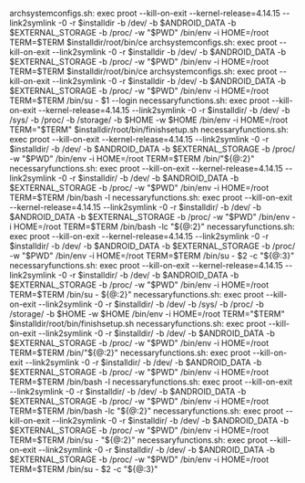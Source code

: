 archsystemconfigs.sh:		exec proot --kill-on-exit --kernel-release=4.14.15 --link2symlink -0 -r $installdir -b /dev/ -b \$ANDROID_DATA -b \$EXTERNAL_STORAGE -b /proc/ -w "\$PWD" /bin/env -i HOME=/root TERM=\$TERM $installdir/root/bin/ce 
archsystemconfigs.sh:		exec proot --kill-on-exit --link2symlink -0 -r $installdir -b /dev/ -b \$ANDROID_DATA -b \$EXTERNAL_STORAGE -b /proc/ -w "\$PWD" /bin/env -i HOME=/root TERM=\$TERM $installdir/root/bin/ce 
archsystemconfigs.sh:	exec proot --kill-on-exit --link2symlink -0 -r $installdir -b /dev/ -b \$ANDROID_DATA -b \$EXTERNAL_STORAGE -b /proc/ -w "\$PWD" /bin/env -i HOME=/root TERM=\$TERM /bin/su - \$1 --login
necessaryfunctions.sh:		exec proot --kill-on-exit --kernel-release=4.14.15 --link2symlink -0 -r $installdir/ -b /dev/ -b /sys/ -b /proc/ -b /storage/ -b $HOME -w $HOME /bin/env -i HOME=/root TERM="$TERM" $installdir/root/bin/finishsetup.sh 
necessaryfunctions.sh:		exec proot --kill-on-exit --kernel-release=4.14.15 --link2symlink -0 -r $installdir/ -b /dev/ -b \$ANDROID_DATA -b \$EXTERNAL_STORAGE -b /proc/ -w "\$PWD" /bin/env -i HOME=/root TERM=\$TERM /bin/"\${@:2}"
necessaryfunctions.sh:		exec proot --kill-on-exit --kernel-release=4.14.15 --link2symlink -0 -r $installdir/ -b /dev/ -b \$ANDROID_DATA -b \$EXTERNAL_STORAGE -b /proc/ -w "\$PWD" /bin/env -i HOME=/root TERM=\$TERM /bin/bash -l
necessaryfunctions.sh:		exec proot --kill-on-exit --kernel-release=4.14.15 --link2symlink -0 -r $installdir/ -b /dev/ -b \$ANDROID_DATA -b \$EXTERNAL_STORAGE -b /proc/ -w "\$PWD" /bin/env -i HOME=/root TERM=\$TERM /bin/bash -lc  "\${@:2}"
necessaryfunctions.sh:		exec proot --kill-on-exit --kernel-release=4.14.15 --link2symlink -0 -r $installdir/ -b /dev/ -b \$ANDROID_DATA -b \$EXTERNAL_STORAGE -b /proc/ -w "\$PWD" /bin/env -i HOME=/root TERM=\$TERM /bin/su - \$2 -c "\${@:3}"
necessaryfunctions.sh:		exec proot --kill-on-exit --kernel-release=4.14.15 --link2symlink -0 -r $installdir/ -b /dev/ -b \$ANDROID_DATA -b \$EXTERNAL_STORAGE -b /proc/ -w "\$PWD" /bin/env -i HOME=/root TERM=\$TERM /bin/su - \${@:2}"
necessaryfunctions.sh:		exec proot --kill-on-exit --link2symlink -0 -r $installdir/ -b /dev/ -b /sys/ -b /proc/ -b /storage/ -b $HOME -w $HOME /bin/env -i HOME=/root TERM="$TERM" $installdir/root/bin/finishsetup.sh 
necessaryfunctions.sh:		exec proot --kill-on-exit --link2symlink -0 -r $installdir/ -b /dev/ -b \$ANDROID_DATA -b \$EXTERNAL_STORAGE -b /proc/ -w "\$PWD" /bin/env -i HOME=/root TERM=\$TERM /bin/"\${@:2}"
necessaryfunctions.sh:		exec proot --kill-on-exit --link2symlink -0 -r $installdir/ -b /dev/ -b \$ANDROID_DATA -b \$EXTERNAL_STORAGE -b /proc/ -w "\$PWD" /bin/env -i HOME=/root TERM=\$TERM /bin/bash -l
necessaryfunctions.sh:		exec proot --kill-on-exit --link2symlink -0 -r $installdir/ -b /dev/ -b \$ANDROID_DATA -b \$EXTERNAL_STORAGE -b /proc/ -w "\$PWD" /bin/env -i HOME=/root TERM=\$TERM /bin/bash -lc "\${@:2}"
necessaryfunctions.sh:		exec proot --kill-on-exit --link2symlink -0 -r $installdir/ -b /dev/ -b \$ANDROID_DATA -b \$EXTERNAL_STORAGE -b /proc/ -w "\$PWD" /bin/env -i HOME=/root TERM=\$TERM /bin/su - "\${@:2}"
necessaryfunctions.sh:		exec proot --kill-on-exit --link2symlink -0 -r $installdir/ -b /dev/ -b \$ANDROID_DATA -b \$EXTERNAL_STORAGE -b /proc/ -w "\$PWD" /bin/env -i HOME=/root TERM=\$TERM /bin/su - \$2 -c "\${@:3}"
